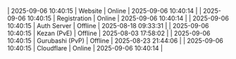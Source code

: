 | 2025-09-06 10:40:15 | Website | Online | 2025-09-06 10:40:14 |
| 2025-09-06 10:40:15 | Registration | Online | 2025-09-06 10:40:14 |
| 2025-09-06 10:40:15 | Auth Server | Offline | 2025-08-18 09:33:31 |
| 2025-09-06 10:40:15 | Kezan (PvE) | Offline | 2025-08-03 17:58:02 |
| 2025-09-06 10:40:15 | Gurubashi (PvP) | Offline | 2025-08-23 21:44:06 |
| 2025-09-06 10:40:15 | Cloudflare | Online | 2025-09-06 10:40:14 |
